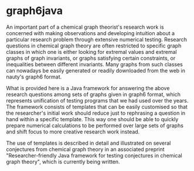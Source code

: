# graph6java

An important part of a chemical graph theorist's research work is concerned with making observations and developing intuition about a particular research problem through extensive numerical testing. Research questions in chemical graph theory are often restricted to specific graph classes in which one is either looking for extremal values and extremal graphs of graph invariants, or graphs satisfying certain constraints, or inequalities between different invariants. Many graphs from such classes can nowadays be easily generated or 
readily downloaded from the web in nauty's graph6 format.

What is provided here is a Java framework for answering the above research questions among sets of graphs given in graph6 format, which represents unification of testing programs that we had used over the years. The framework consists of templates that can be easily customised so that the researcher's initial work should reduce just to rephrasing a question in hand within a specific template. This way one should be able to quickly prepare numerical calculations to be performed over large sets of graphs and shift focus to more creative research work instead. 

The use of templates is described in detail and illustrated on several conjectures from chemical graph theory in an associated preprint "Researcher-friendly Java framework for testing conjectures in chemical graph theory", which is currently being written.
